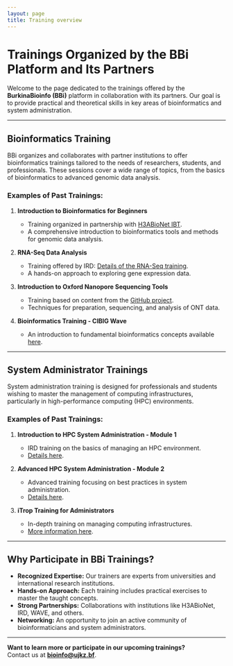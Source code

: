 ```yaml
---
layout: page
title: Training overview
---
```



# Trainings Organized by the BBi Platform and Its Partners

Welcome to the page dedicated to the trainings offered by the **BurkinaBioinfo (BBi)** platform in collaboration with its partners. Our goal is to provide practical and theoretical skills in key areas of bioinformatics and system administration.

---

## **Bioinformatics Training**

BBi organizes and collaborates with partner institutions to offer bioinformatics trainings tailored to the needs of researchers, students, and professionals. These sessions cover a wide range of topics, from the basics of bioinformatics to advanced genomic data analysis.

### **Examples of Past Trainings:**
1. **Introduction to Bioinformatics for Beginners**  
   - Training organized in partnership with [H3ABioNet IBT](https://www.h3abionet.org/training/ibt).  
   - A comprehensive introduction to bioinformatics tools and methods for genomic data analysis.

2. **RNA-Seq Data Analysis**  
   - Training offered by IRD: [Details of the RNA-Seq training](https://bioinfo.ird.fr/index.php/trainings-fr/trainings-2019-rnaseq/).  
   - A hands-on approach to exploring gene expression data.

3. **Introduction to Oxford Nanopore Sequencing Tools**  
   - Training based on content from the [GitHub project](https://github.com/Ezechiel-Tibiri/training_ONT_teaching).  
   - Techniques for preparation, sequencing, and analysis of ONT data.

4. **Bioinformatics Training - CIBIG Wave**  
   - An introduction to fundamental bioinformatics concepts available [here](https://cibig-wave.github.io/01-description.html).

---

## **System Administrator Trainings**

System administration training is designed for professionals and students wishing to master the management of computing infrastructures, particularly in high-performance computing (HPC) environments.

### **Examples of Past Trainings:**
1. **Introduction to HPC System Administration - Module 1**  
   - IRD training on the basics of managing an HPC environment.  
   - [Details here](https://bioinfo.ird.fr/index.php/trainings-fr/trainings-2019-admin-hpc-module-1/).

2. **Advanced HPC System Administration - Module 2**  
   - Advanced training focusing on best practices in system administration.  
   - [Details here](https://bioinfo.ird.fr/index.php/trainings-fr/trainings-2019-admin-hpc-module-2/).

3. **iTrop Training for Administrators**  
   - In-depth training on managing computing infrastructures.  
   - [More information here](https://itrop.pages.ird.fr/formation_admin/website/).

---

## **Why Participate in BBi Trainings?**

- **Recognized Expertise:** Our trainers are experts from universities and international research institutions.  
- **Hands-on Approach:** Each training includes practical exercises to master the taught concepts.  
- **Strong Partnerships:** Collaborations with institutions like H3ABioNet, IRD, WAVE, and others.  
- **Networking:** An opportunity to join an active community of bioinformaticians and system administrators.

---

**Want to learn more or participate in our upcoming trainings?**  
Contact us at **[bioinfo@ujkz.bf](mailto:bioinfo@ujkz.bf)**.
